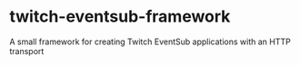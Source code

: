 # twitch-eventsub-framework

A small framework for creating Twitch EventSub applications with an HTTP transport